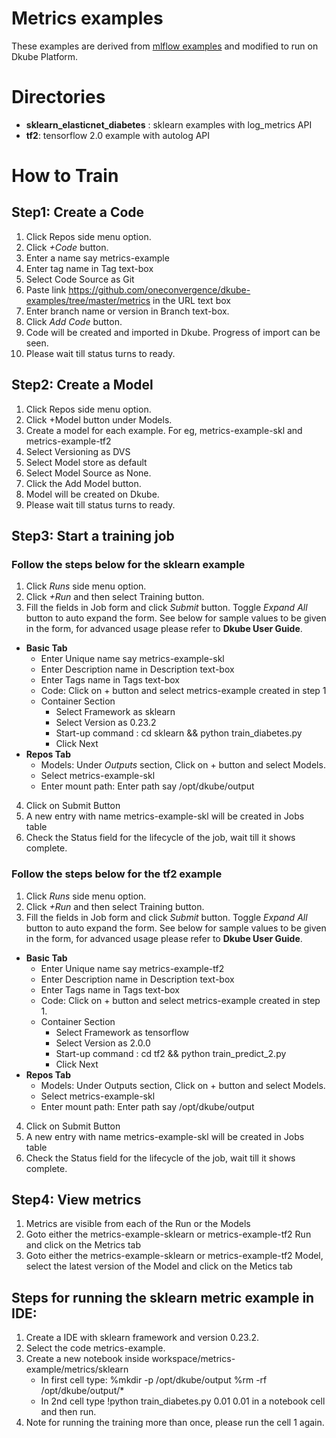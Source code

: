 # Metrics examples
These examples are derived from [mlflow examples](https://github.com/mlflow/mlflow/tree/master/examples) and modified to run on Dkube Platform.

# Directories

 - **sklearn_elasticnet_diabetes** : sklearn examples with log_metrics API
 - **tf2**: tensorflow 2.0 example with autolog API

# How to Train
## Step1: Create a Code

1. Click Repos side menu option.
2. Click *+Code* button.
3. Enter a name say metrics-example
4. Enter tag name in Tag text-box
5. Select Code Source as Git
6. Paste link https://github.com/oneconvergence/dkube-examples/tree/master/metrics in the URL text box
7. Enter branch name or version in Branch text-box.
8. Click *Add Code* button.
9. Code will be created and imported in Dkube. Progress of import can be seen.
10. Please wait till status turns to ready.

## Step2: Create a Model
1. Click Repos side menu option.
2. Click +Model button under Models.
3. Create a model for each example. For eg, metrics-example-skl and metrics-example-tf2
4. Select Versioning as DVS 
5. Select Model store as default
6. Select Model Source as None.
7. Click the Add Model button.
8. Model will be created on Dkube.
9. Please wait till status turns to ready.

## Step3: Start a training job
### Follow the steps below for the sklearn example
 1. Click *Runs* side menu option. 
 2. Click *+Run* and then select Training button.
 3. Fill the fields in Job form and click *Submit* button. Toggle *Expand All* button to auto expand the form. See below for sample values to be given in the form, for advanced usage please refer to **Dkube User Guide**.
- **Basic Tab**
  - Enter Unique name say metrics-example-skl
  - Enter Description name in Description text-box
  - Enter Tags name in Tags text-box
  - Code: Click on + button and select metrics-example created in step 1
  - Container Section
    - Select Framework as sklearn
    - Select Version as 0.23.2
    - Start-up command : cd sklearn && python train_diabetes.py
    - Click Next
- **Repos Tab**
    - Models: Under *Outputs* section, Click on + button and select Models.
    - Select metrics-example-skl
    - Enter mount path: Enter path say /opt/dkube/output
4. Click on Submit Button
5. A new entry with name metrics-example-skl will be created in Jobs table
6. Check the Status field for the lifecycle of the job, wait till it shows complete.

### Follow the steps below for the tf2 example
 1. Click *Runs* side menu option. 
 2. Click *+Run* and then select Training button.
 3. Fill the fields in Job form and click *Submit* button. Toggle *Expand All* button to auto expand the form. See below for sample values to be given in the form, for advanced usage please refer to **Dkube User Guide**.
- **Basic Tab**
  - Enter Unique name say metrics-example-tf2
  - Enter Description name in Description text-box
  - Enter Tags name in Tags text-box
  - Code: Click on + button and select metrics-example created in step 1.
  - Container Section
    - Select Framework as tensorflow
    - Select Version as 2.0.0
    - Start-up command : cd tf2 && python train_predict_2.py
    - Click Next
- **Repos Tab**
  - Models: Under Outputs section, Click on + button and select Models.
  - Select metrics-example-skl
  - Enter mount path: Enter path say /opt/dkube/output
4. Click on Submit Button
5. A new entry with name metrics-example-skl will be created in Jobs table
6. Check the Status field for the lifecycle of the job, wait till it shows complete.

## Step4: View metrics 
 1. Metrics are visible from each of the Run or the Models
 2. Goto either the metrics-example-sklearn or metrics-example-tf2 Run and click on the Metrics tab
 3. Goto either the metrics-example-sklearn or metrics-example-tf2 Model, select the latest version of the Model and click on the Metics tab

## Steps for running the sklearn metric example in IDE:
1. Create a IDE with sklearn framework and version 0.23.2.
2. Select the code  metrics-example.
3. Create a new notebook inside workspace/metrics-example/metrics/sklearn
   - In first cell type:
     %mkdir -p /opt/dkube/output
     %rm -rf /opt/dkube/output/*
   - In 2nd cell type !python train_diabetes.py 0.01 0.01 in a notebook cell and then run.
4. Note for running the training more than once, please run the cell 1 again.
